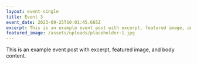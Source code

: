 ```yaml
---
layout: event-single
title: Event 3
event_date: 2023-09-25T10:01:45.665Z
excerpt: This is an example event post with excerpt, featured image, and body content.
featured_image: /assets/uploads/placeholder-1.jpg
---
```

This is an example event post with excerpt, featured image, and body content.